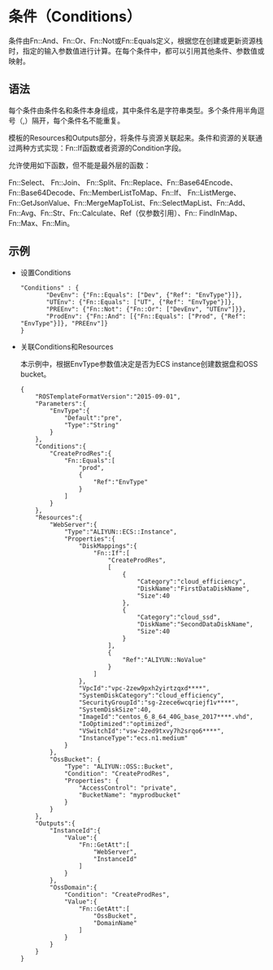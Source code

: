 # 条件（Conditions）

条件由Fn::And、Fn::Or、Fn::Not或Fn::Equals定义，根据您在创建或更新资源栈时，指定的输入参数值进行计算。在每个条件中，都可以引用其他条件、参数值或映射。

## 语法

每个条件由条件名和条件本身组成，其中条件名是字符串类型。多个条件用半角逗号（,）隔开，每个条件名不能重复。

模板的Resources和Outputs部分，将条件与资源关联起来。条件和资源的关联通过两种方式实现：Fn::If函数或者资源的Condition字段。

允许使用如下函数，但不能是最外层的函数：

Fn::Select、 Fn::Join、 Fn::Split、Fn::Replace、Fn::Base64Encode、Fn::Base64Decode、Fn::MemberListToMap、Fn::If、 Fn::ListMerge、 Fn::GetJsonValue、Fn::MergeMapToList、Fn::SelectMapList、Fn::Add、Fn::Avg、Fn::Str、Fn::Calculate、Ref（仅参数引用）、Fn:: FindInMap、Fn::Max、Fn::Min。

## 示例

-   设置Conditions

    ```
    "Conditions" : {
           "DevEnv": {"Fn::Equals": ["Dev", {"Ref": "EnvType"}]},
           "UTEnv": {"Fn::Equals": ["UT", {"Ref": "EnvType"}]},
           "PREEnv": {"Fn::Not": {"Fn::Or": ["DevEnv", "UTEnv"]}},
           "ProdEnv": {"Fn::And": [{"Fn::Equals": ["Prod", {"Ref": "EnvType"}]}, "PREEnv"]}
    }           
    ```

-   关联Conditions和Resources

    本示例中，根据EnvType参数值决定是否为ECS instance创建数据盘和OSS bucket。

    ```
    {
        "ROSTemplateFormatVersion":"2015-09-01",
        "Parameters":{
            "EnvType":{
                "Default":"pre",
                "Type":"String"
            }
        },
        "Conditions":{
            "CreateProdRes":{
                "Fn::Equals":[
                    "prod",
                    {
                        "Ref":"EnvType"
                    }
                ]
            }
        },
        "Resources":{
            "WebServer":{
                "Type":"ALIYUN::ECS::Instance",
                "Properties":{
                    "DiskMappings":{
                        "Fn::If":[
                            "CreateProdRes",
                            [
                                {
                                    "Category":"cloud_efficiency",
                                    "DiskName":"FirstDataDiskName",
                                    "Size":40
                                },
                                {
                                    "Category":"cloud_ssd",
                                    "DiskName":"SecondDataDiskName",
                                    "Size":40
                                }
                            ],
                            {
                                "Ref":"ALIYUN::NoValue"
                            }
                        ]
                    },
                    "VpcId":"vpc-2zew9pxh2yirtzqxd****",
                    "SystemDiskCategory":"cloud_efficiency",
                    "SecurityGroupId":"sg-2zece6wcqriejf1v****",
                    "SystemDiskSize":40,
                    "ImageId":"centos_6_8_64_40G_base_2017****.vhd",
                    "IoOptimized":"optimized",
                    "VSwitchId":"vsw-2zed9txvy7h2srqo6****",
                    "InstanceType":"ecs.n1.medium"
                }
            },
            "OssBucket": {
                "Type": "ALIYUN::OSS::Bucket",
                "Condition": "CreateProdRes",
                "Properties": {
                    "AccessControl": "private",
                    "BucketName": "myprodbucket"
                }
            }
        },
        "Outputs":{
            "InstanceId":{
                "Value":{
                    "Fn::GetAtt":[
                        "WebServer",
                        "InstanceId"
                    ]
                }
            },
            "OssDomain":{
                "Condition": "CreateProdRes",
                "Value":{
                    "Fn::GetAtt":[
                        "OssBucket",
                        "DomainName"
                    ]
                }
            }
        }
    }
    ```


